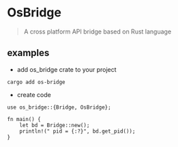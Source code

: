 # OsBridge
> A cross platform API bridge based on Rust language

## examples
- add os_bridge crate to your project
```
cargo add os-bridge
```

- create code
```
use os_bridge::{Bridge, OsBridge};

fn main() {
    let bd = Bridge::new();
    println!(" pid = {:?}", bd.get_pid());
}
```